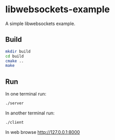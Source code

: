 # libwebsockets-example

A simple libwebsockets example.

## Build
```bash
mkdir build
cd build
cmake ..
make
```

## Run
In one terminal run:
```bash
./server
```

In another terminal run:
```bash
./client
```

In web browse
<http://127.0.0.1:8000>
